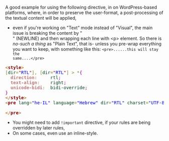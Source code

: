 <!--more-->

A good example for using the following directive, in on WordPress-based platforms,
where, in order to preserve the user-format, a post-processing of the textual content will be applied,
* even if you're working on "Text" mode instead of "Visual", the main issue is breaking the content by "\
" (NEWLINE) and then wrapping each line with &#60;p&#62; element. So there is <em>no-such a thing</em> as "Plain Text", that is- unless you pre-wrap everything you want to keep, with something like this:  <code>&#60;pre&#62;......this will stay the same....&#60;&#47;pre&#62;</code>

<pre><span style='color:#a65700; '>&lt;</span><span style='color:#800000; font-weight:bold; '>style</span><span style='color:#a65700; '>&gt;</span>
<span style='color:#808030; '>[</span><span style='color:#074726; '>dir</span><span style='color:#808030; '>=</span><span style='color:#800000; '>"</span><span style='color:#0000e6; '>RTL</span><span style='color:#800000; '>"</span><span style='color:#808030; '>]</span><span style='color:#808030; '>,</span> <span style='color:#808030; '>[</span><span style='color:#074726; '>dir</span><span style='color:#808030; '>=</span><span style='color:#800000; '>"</span><span style='color:#0000e6; '>RTL</span><span style='color:#800000; '>"</span><span style='color:#808030; '>]</span> <span style='color:#808030; '>&gt;</span> <span style='color:#808030; '>*</span><span style='color:#800080; '>{</span>
  <span style='color:#bb7977; font-weight:bold; '>direction</span><span style='color:#808030; '>:</span>     <span style='color:#074726; '>rtl</span><span style='color:#800080; '>;</span>
  <span style='color:#bb7977; font-weight:bold; '>text-align</span><span style='color:#808030; '>:</span>    <span style='color:#074726; '>right</span><span style='color:#800080; '>;</span>
  <span style='color:#bb7977; font-weight:bold; '>unicode-bidi</span><span style='color:#808030; '>:</span>  <span style='color:#074726; '>bidi-override</span><span style='color:#800080; '>;</span>
<span style='color:#800080; '>}</span>
<span style='color:#a65700; '>&lt;/</span><span style='color:#800000; font-weight:bold; '>style</span><span style='color:#a65700; '>&gt;</span>
<span style='color:#a65700; '>&lt;</span><span style='color:#800000; font-weight:bold; '>pre</span><span style='color:#274796; '> </span><span style='color:#074726; '>lang</span><span style='color:#808030; '>=</span><span style='color:#0000e6; '>"he-IL"</span><span style='color:#274796; '> </span><span style='color:#074726; '>language</span><span style='color:#808030; '>=</span><span style='color:#0000e6; '>"Hebrew"</span><span style='color:#274796; '> </span><span style='color:#074726; '>dir</span><span style='color:#808030; '>=</span><span style='color:#0000e6; '>"RTL"</span><span style='color:#274796; '> </span><span style='color:#074726; '>charset</span><span style='color:#808030; '>=</span><span style='color:#0000e6; '>"UTF-8"</span><span style='color:#a65700; '>&gt;</span>

<span style='color:#a65700; '>&lt;/</span><span style='color:#800000; font-weight:bold; '>pre</span><span style='color:#a65700; '>&gt;</span>
</pre>


- You might need to add <code>!important</code> directive,
if your rules are being overridden by later rules,
- On some cases, even use an inline-style.